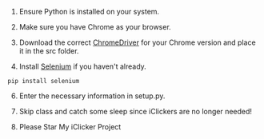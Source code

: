 1. Ensure Python is installed on your system.

2. Make sure you have Chrome as your browser.

3. Download the correct [ChromeDriver](https://developer.chrome.com/docs/chromedriver/downloads) for your Chrome version and place it in the src folder.

4. Install [Selenium](https://www.selenium.dev/documentation/webdriver/getting_started/install_library/) if you haven't already.
 ```console
pip install selenium
```

6. Enter the necessary information in setup.py.

7. Skip class and catch some sleep since iClickers are no longer needed!

8. Please Star My iClicker Project

